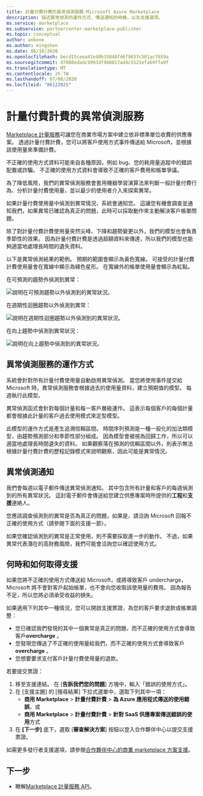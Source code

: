 ```yaml
---
title: 計量付費計費的異常偵測服務-Microsoft Azure Marketplace
description: 描述異常偵測的運作方式、傳送通知的時機，以及支援選項。
ms.service: marketplace
ms.subservice: partnercenter-marketplace-publisher
ms.topic: conceptual
author: anbene
ms.author: mingshen
ms.date: 06/10/2020
ms.openlocfilehash: becd15ceea41e40b35848f46f9657c501acf659a
ms.sourcegitcommit: d7008edadc9993df960817ad4c5521efa69ffa9f
ms.translationtype: MT
ms.contentlocale: zh-TW
ms.lasthandoff: 07/08/2020
ms.locfileid: "86122025"
---
```

# <a name="anomaly-detection-service-for-metered-billing"></a>計量付費計費的異常偵測服務

[Marketplace 計量服務](marketplace-metering-service-apis-faq.md)可讓您在商業市場方案中建立依非標準單位收費的供應專案。 透過計量付費計費，您可以將客戶使用方式事件傳送給 Microsoft，並根據該使用量來準備計費。

不正確的使用方式資料可能來自各種原因，例如 bug、您的耗用量追蹤中的錯誤配置或詐騙。 不正確的使用方式資料會導致不正確的客戶費用和帳單爭議。

為了降低風險，我們的異常偵測服務會套用機器學習演算法來判斷一般計量付費行為、分析計量付費使用量，並以最少的使用者介入來探索異常。

如果計量付費使用量中偵測到異常情況，系統會通知您。 這讓您有機會調查並通知我們，如果異常已確認為真正的問題，此時可以採取動作來主動解決客戶帳單問題。

除了對計量付費計費使用量突然尖峰、下降和趨勢變更以外，我們的模型也會負責季節性的效果。 因為計量付費計費是透過超額資料來傳達，所以我們的模型也能夠適當地處理長時間的遺失資料。

以下是異常偵測結果的範例。 預期的範圍會顯示為黃色寬線。 可接受的計量付費計費使用量會在寬線中顯示為綠色星形。 在寬線外的帳單使用量會顯示為紅點。  

在可預測的趨勢外偵測到異常：

![說明在可預測趨勢以外偵測到的異常狀況。](media/anomaly-1.png)

在週期性迴圈趨勢以外偵測到異常：

![說明在週期性迴圈趨勢以外偵測到的異常狀況。](media/anomaly-2.png)

在向上趨勢中偵測到異常狀況：

![說明在向上趨勢中偵測到的異常狀況。](media/anomaly-3.png)

## <a name="how-anomaly-detection-service-works"></a>異常偵測服務的運作方式

系統會針對所有計量付費使用量自動啟用異常偵測。 當您將使用事件提交給 Microsoft 時，異常偵測服務會根據過去的使用量資料，建立預期值的模型。 每週執行此模型。

異常偵測函式會針對每個計量和每一客戶層級運作。 這表示每個客戶的每個計量都會根據此計量的客戶過去使用模式來定型模型。

此模型的運作方式是產生追溯信賴區間。 時間序列預測是一種一般化的加法類模型，由趨勢預測部分和季節性部分組成。 因為模型會被視為回歸工作，所以可以適當地處理長時間遺失的資料。 如果觀察落在預測的信賴區間以外，則表示無法根據計量付費計費的歷程記錄模式來說明觀察，因此可能是異常情況。

## <a name="anomaly-detection-notification"></a>異常偵測通知

我們會每週以電子郵件傳送異常偵測通知。 其中包含所有計量和客戶的每週偵測到的所有異常狀況。 這封電子郵件會傳送給您建立供應專案時所提供的**工程**和**支援**連絡人。

您應該調查偵測到的異常是否為真正的問題，如果是，請洽詢 Microsoft 回報不正確的使用方式（請參閱下面的支援一節）。

如果您確認偵測到的異常是正常使用，則不需要採取進一步的動作。 不過，如果異常代表潛在的高財務風險，我們可能會洽詢您以確認使用方式。  

## <a name="when-and-how-to-get-support"></a>何時和如何取得支援

如果您將不正確的使用方式傳送給 Microsoft，或將導致客戶 undercharge，Microsoft 將不會對客戶起始帳單，也不會向您收取該使用量的費用。 因為報告不足，所以您將必須承受收益的損失。

如果適用下列其中一種情況，您可以開啟支援票證，為您的客戶要求退款或帳單調整：

- 您已確認我們發現的其中一個異常是真正的問題，而不正確的使用方式會導致客戶**overcharge** 。
- 您發現您傳送了不正確的使用量給我們，而不正確的使用方式會導致客戶**overcharge** 。
- 您想要要求支付客戶計量付費使用量的退款。

若要提交票證：

1. 移至支援連結。 在 [**告訴我們您的問題**] 方塊中，輸入「錯誤的使用方式」。
2. 在 [支援主題] 的 [搜尋結果] 下拉式選單中，選取下列其中一項：
    - **商用 Marketplace**  > **計量付費計費**  > **為 Azure 應用程式傳送的使用錯誤**，或
    - **商用 Marketplace**  > **計量付費計費**  > **針對 SaaS 供應專案傳送錯誤的使用**方式
3. 在 **[下一步]** 底下，選取 [**審查解決方案**] 按鈕以登入合作夥伴中心以提交支援票證。

如需更多發行者支援選項，請參閱[合作夥伴中心的商業 marketplace 方案支援](support.md)。

## <a name="next-step"></a>下一步

- 瞭解[Marketplace 計量服務 API](marketplace-metering-service-apis.md)。
